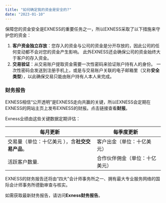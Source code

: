 ```yaml
---
title: "如何确定我的资金是安全的?"
date: "2023-01-10"
---
```


保障您的资金安全是EXNESS的重要任务之一，所以EXNESS采取了以下措施来守护您的资金：

1. **客户资金独立存放**：您存入的资金与公司的资金是分开存放的，因此公司的任何变动都不会对您的资金产生影响。 此外EXNESS还会确保公司的资金始终大于客户的存入资金。
2. **交易验证**：从交易账户提取资金需要一次性密码来验证账户持有人的身份。 一次性密码会发送到注册手机上，或是与交易账户关联的电子邮箱里（又称**安全类型**），以此确保交易只能由账户持有人本人来完成。

### 财务报告

EXNESS相信“公开透明”是EXNESS走向共赢的关键，所以EXNESS会定期在EXNESS的网站主页上发布EXNESS的财报。点击链接查看**财报**。

Exness业绩由这些关键数据定期评估：

| 每月更新 | 每季度更新    |
| --- | --- |
| 交易量（单位：十亿美元 ），含**社交交易产品**。 | 客户出金（单位：十亿美元） |
| 活跃客户数量. | 合作伙伴佣金（单位：十亿美元） |

EXNESS的财务报告还将由“四大”会计师事务所之一、拥有最大专业服务网络的国际会计师事务所德勤审查与核实。

如需获取最新财务报告，请访问**Exness财务报告**。

